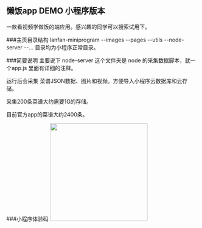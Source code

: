 ## 懒饭app DEMO 小程序版本
一款看视频学做饭的端应用。感兴趣的同学可以搜索试用下。 

###主页目录结构
	lanfan-miniprogram
	--images
	--pages
	--utils
	--node-server
	--...
目录均为小程序正常目录。

###简要说明
主要说下 node-server 这个文件夹是 node 的采集数据脚本，就一个app.js 
里面有详细的注释。

运行后会采集 菜谱JSON数据、图片和视频。方便导入小程序云数据库和云存储。

采集200条菜谱大约需要1G的存储。

目前官方app的菜谱大约2400条。

###小程序体验码
<img src="https://zhlovejie.github.io/assets/images/lanfan-miniprogram-code.jpg" width=256 height=256 />

